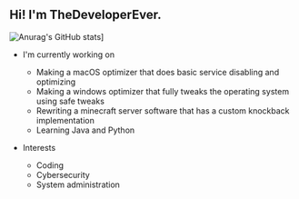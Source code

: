 ## Hi! I'm TheDeveloperEver.

![Anurag's GitHub stats](https://github-readme-stats.vercel.app/api?username=thedeveloperever&show_icons=true&theme=transparent)]

- I'm currently working on
  - Making a macOS optimizer that does basic service disabling and optimizing
  - Making a windows optimizer that fully tweaks the operating system using safe tweaks
  - Rewriting a minecraft server software that has a custom knockback implementation
  - Learning Java and Python
  
- Interests
  - Coding
  - Cybersecurity
  - System administration
